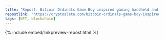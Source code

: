```yaml
---
title: "Repost: Bitcoin Ordinals Game Boy inspired gaming handheld and hardware wallet sells out instantly"
repostlink: "https://cryptoslate.com/bitcoin-ordinals-game-boy-inspired-gaming-handheld-and-hardware-wallet-sells-out-instantly/"
tags: [NFT, blockchain]
---
```


{% include embed/linkpreview-repost.html %}
